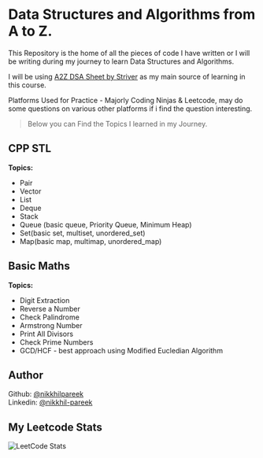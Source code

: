 # Data Structures and Algorithms from A to Z.
This Repository is the home of all the pieces of code I have written or I will be writing during my journey to learn Data Structures and Algorithms. <br> 

I will be using [A2Z DSA Sheet by Striver](https://takeuforward.org/strivers-a2z-dsa-course/strivers-a2z-dsa-course-sheet-2) as my main source of learning in this course. 

Platforms Used for Practice - Majorly Coding Ninjas & Leetcode, may do some questions on various other platforms if i find the question interesting.

> Below you can Find the Topics I learned in my Journey.

## CPP STL
**Topics:** 
- Pair
- Vector
- List
- Deque
- Stack
- Queue (basic queue, Priority Queue, Minimum Heap)
- Set(basic set, multiset, unordered_set)
- Map(basic map, multimap, unordered_map)

## Basic Maths
**Topics:** 
- Digit Extraction
- Reverse a Number
- Check Palindrome
- Armstrong Number
- Print All Divisors
- Check Prime Numbers
- GCD/HCF - best approach using Modified Eucledian Algorithm

## Author
Github: [@nikkhilpareek](https://www.github.com/nikkhilpareek) <br>
Linkedin: [@nikkhil-pareek](https://www.linkedin.com/in/nikkhil-pareek/)

## My Leetcode Stats
![LeetCode Stats](https://leetcard.jacoblin.cool/Nikkhil-Pareek?theme=dark&font=Archivo)
